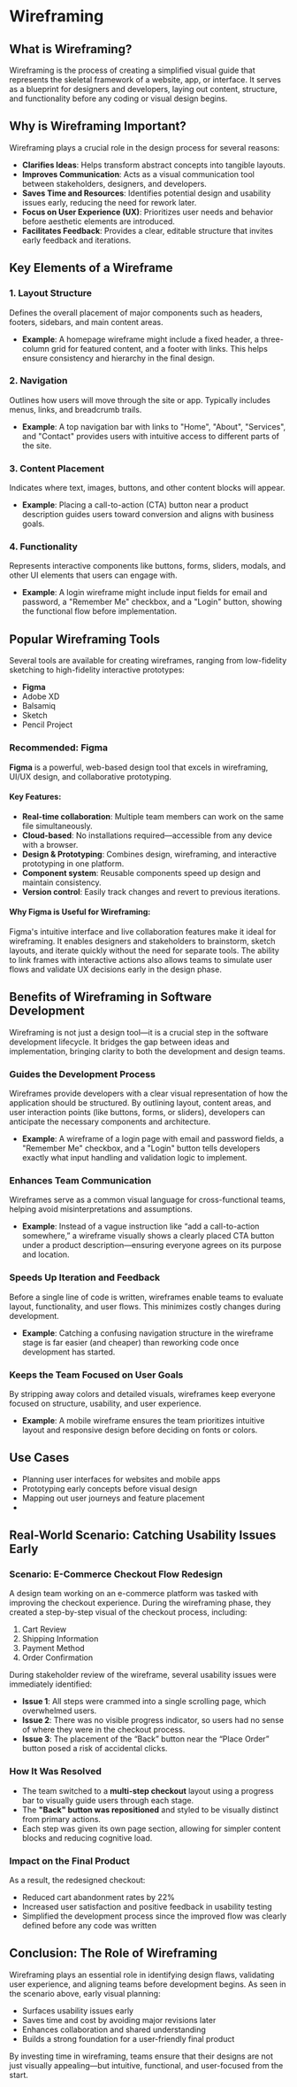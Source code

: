 # Wireframing

## What is Wireframing?

Wireframing is the process of creating a simplified visual guide that represents the skeletal framework of a website, app, or interface. It serves as a blueprint for designers and developers, laying out content, structure, and functionality before any coding or visual design begins.

## Why is Wireframing Important?

Wireframing plays a crucial role in the design process for several reasons:

- **Clarifies Ideas**: Helps transform abstract concepts into tangible layouts.
- **Improves Communication**: Acts as a visual communication tool between stakeholders, designers, and developers.
- **Saves Time and Resources**: Identifies potential design and usability issues early, reducing the need for rework later.
- **Focus on User Experience (UX)**: Prioritizes user needs and behavior before aesthetic elements are introduced.
- **Facilitates Feedback**: Provides a clear, editable structure that invites early feedback and iterations.

## Key Elements of a Wireframe

### 1. **Layout Structure**
Defines the overall placement of major components such as headers, footers, sidebars, and main content areas.

- **Example**: A homepage wireframe might include a fixed header, a three-column grid for featured content, and a footer with links. This helps ensure consistency and hierarchy in the final design.

### 2. **Navigation**
Outlines how users will move through the site or app. Typically includes menus, links, and breadcrumb trails.

- **Example**: A top navigation bar with links to "Home", "About", "Services", and "Contact" provides users with intuitive access to different parts of the site.

### 3. **Content Placement**
Indicates where text, images, buttons, and other content blocks will appear.

- **Example**: Placing a call-to-action (CTA) button near a product description guides users toward conversion and aligns with business goals.

### 4. **Functionality**
Represents interactive components like buttons, forms, sliders, modals, and other UI elements that users can engage with.

- **Example**: A login wireframe might include input fields for email and password, a "Remember Me" checkbox, and a "Login" button, showing the functional flow before implementation.

## Popular Wireframing Tools

Several tools are available for creating wireframes, ranging from low-fidelity sketching to high-fidelity interactive prototypes:

- **Figma**
- Adobe XD
- Balsamiq
- Sketch
- Pencil Project

### Recommended: Figma

**Figma** is a powerful, web-based design tool that excels in wireframing, UI/UX design, and collaborative prototyping.

#### Key Features:
- **Real-time collaboration**: Multiple team members can work on the same file simultaneously.
- **Cloud-based**: No installations required—accessible from any device with a browser.
- **Design & Prototyping**: Combines design, wireframing, and interactive prototyping in one platform.
- **Component system**: Reusable components speed up design and maintain consistency.
- **Version control**: Easily track changes and revert to previous iterations.

#### Why Figma is Useful for Wireframing:
Figma's intuitive interface and live collaboration features make it ideal for wireframing. It enables designers and stakeholders to brainstorm, sketch layouts, and iterate quickly without the need for separate tools. The ability to link frames with interactive actions also allows teams to simulate user flows and validate UX decisions early in the design phase.

## Benefits of Wireframing in Software Development

Wireframing is not just a design tool—it is a crucial step in the software development lifecycle. It bridges the gap between ideas and implementation, bringing clarity to both the development and design teams.

### Guides the Development Process
Wireframes provide developers with a clear visual representation of how the application should be structured. By outlining layout, content areas, and user interaction points (like buttons, forms, or sliders), developers can anticipate the necessary components and architecture.

- **Example**: A wireframe of a login page with email and password fields, a "Remember Me" checkbox, and a "Login" button tells developers exactly what input handling and validation logic to implement.

### Enhances Team Communication
Wireframes serve as a common visual language for cross-functional teams, helping avoid misinterpretations and assumptions.

- **Example**: Instead of a vague instruction like “add a call-to-action somewhere,” a wireframe visually shows a clearly placed CTA button under a product description—ensuring everyone agrees on its purpose and location.

### Speeds Up Iteration and Feedback
Before a single line of code is written, wireframes enable teams to evaluate layout, functionality, and user flows. This minimizes costly changes during development.

- **Example**: Catching a confusing navigation structure in the wireframe stage is far easier (and cheaper) than reworking code once development has started.

### Keeps the Team Focused on User Goals
By stripping away colors and detailed visuals, wireframes keep everyone focused on structure, usability, and user experience.

- **Example**: A mobile wireframe ensures the team prioritizes intuitive layout and responsive design before deciding on fonts or colors.

## Use Cases

- Planning user interfaces for websites and mobile apps
- Prototyping early concepts before visual design
- Mapping out user journeys and feature placement
- 

## Real-World Scenario: Catching Usability Issues Early

### Scenario: E-Commerce Checkout Flow Redesign

A design team working on an e-commerce platform was tasked with improving the checkout experience. During the wireframing phase, they created a step-by-step visual of the checkout process, including:

1. Cart Review  
2. Shipping Information  
3. Payment Method  
4. Order Confirmation

During stakeholder review of the wireframe, several usability issues were immediately identified:

- **Issue 1**: All steps were crammed into a single scrolling page, which overwhelmed users.  
- **Issue 2**: There was no visible progress indicator, so users had no sense of where they were in the checkout process.  
- **Issue 3**: The placement of the “Back” button near the “Place Order” button posed a risk of accidental clicks.

### How It Was Resolved

- The team switched to a **multi-step checkout** layout using a progress bar to visually guide users through each stage.
- The **"Back" button was repositioned** and styled to be visually distinct from primary actions.
- Each step was given its own page section, allowing for simpler content blocks and reducing cognitive load.

### Impact on the Final Product

As a result, the redesigned checkout:
- Reduced cart abandonment rates by 22%
- Increased user satisfaction and positive feedback in usability testing
- Simplified the development process since the improved flow was clearly defined before any code was written

## Conclusion: The Role of Wireframing

Wireframing plays an essential role in identifying design flaws, validating user experience, and aligning teams before development begins. As seen in the scenario above, early visual planning:

- Surfaces usability issues early  
- Saves time and cost by avoiding major revisions later  
- Enhances collaboration and shared understanding  
- Builds a strong foundation for a user-friendly final product

By investing time in wireframing, teams ensure that their designs are not just visually appealing—but intuitive, functional, and user-focused from the start.

